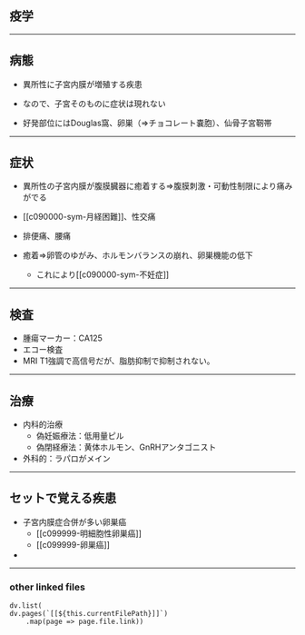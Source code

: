 ## 疫学
---
## 病態
- 異所性に子宮内膜が増殖する疾患
- なので、子宮そのものに症状は現れない

- 好発部位にはDouglas窩、卵巣（⇒チョコレート嚢胞）、仙骨子宮靭帯
---
## 症状
- 異所性の子宮内膜が腹膜臓器に癒着する⇒腹膜刺激・可動性制限により痛みがでる
- [[c090000-sym-月経困難]]、性交痛
- 排便痛、腰痛

 - 癒着⇒卵管のゆがみ、ホルモンバランスの崩れ、卵巣機能の低下
	 - これにより[[c090000-sym-不妊症]]

---
## 検査
- 腫瘍マーカー：CA125
- エコー検査
- MRI T1強調で高信号だが、脂肪抑制で抑制されない。
---
## 治療
- 内科的治療
	- 偽妊娠療法：低用量ピル
	- 偽閉経療法：黄体ホルモン、GnRHアンタゴニスト
- 外科的：ラパロがメイン
---
## セットで覚える疾患
- 子宮内膜症合併が多い卵巣癌
	- [[c099999-明細胞性卵巣癌]]
	- [[c099999-卵巣癌]]
- 
---
### other linked files
```dataviewjs
dv.list(
dv.pages(`[[${this.currentFilePath}]]`)
	.map(page => page.file.link))
```